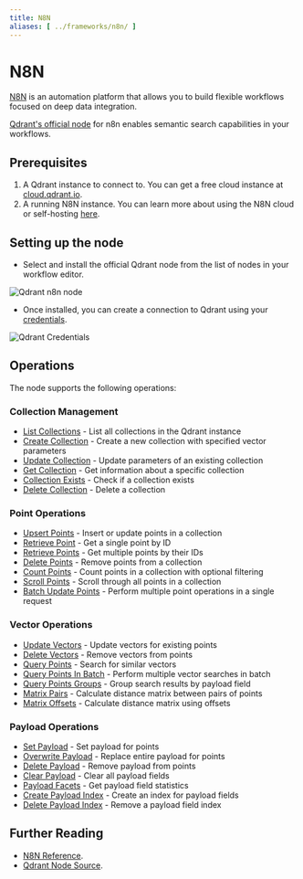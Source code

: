 ```yaml
---
title: N8N
aliases: [ ../frameworks/n8n/ ]
---
```


# N8N

[N8N](https://n8n.io/) is an automation platform that allows you to build flexible workflows focused on deep data integration.

[Qdrant's official node](https://www.npmjs.com/package/n8n-nodes-qdrant) for n8n enables semantic search capabilities in your workflows.

## Prerequisites

1. A Qdrant instance to connect to. You can get a free cloud instance at [cloud.qdrant.io](https://cloud.qdrant.io/).
2. A running N8N instance. You can learn more about using the N8N cloud or self-hosting [here](https://docs.n8n.io/choose-n8n/).

## Setting up the node

- Select and install the official Qdrant node from the list of nodes in your workflow editor.

![Qdrant n8n node](/documentation/frameworks/n8n/node.png)

- Once installed, you can create a connection to Qdrant using your [credentials](/documentation/cloud/authentication/).

![Qdrant Credentials](/documentation/frameworks/n8n/credentials.png)

## Operations

The node supports the following operations:

### Collection Management

- [List Collections](https://api.qdrant.tech/v-1-14-x/api-reference/collections/get-collections) - List all collections in the Qdrant instance
- [Create Collection](https://api.qdrant.tech/v-1-14-x/api-reference/collections/create-collection) - Create a new collection with specified vector parameters
- [Update Collection](https://api.qdrant.tech/v-1-14-x/api-reference/collections/update-collection) - Update parameters of an existing collection
- [Get Collection](https://api.qdrant.tech/v-1-14-x/api-reference/collections/get-collection) - Get information about a specific collection
- [Collection Exists](https://api.qdrant.tech/v-1-14-x/api-reference/collections/collection-exists) - Check if a collection exists
- [Delete Collection](https://api.qdrant.tech/v-1-14-x/api-reference/collections/delete-collection) - Delete a collection

### Point Operations

- [Upsert Points](https://api.qdrant.tech/v-1-14-x/api-reference/points/upsert-points) - Insert or update points in a collection
- [Retrieve Point](https://api.qdrant.tech/v-1-14-x/api-reference/points/get-point) - Get a single point by ID
- [Retrieve Points](https://api.qdrant.tech/v-1-14-x/api-reference/points/get-points) - Get multiple points by their IDs
- [Delete Points](https://api.qdrant.tech/v-1-14-x/api-reference/points/delete-points) - Remove points from a collection
- [Count Points](https://api.qdrant.tech/v-1-14-x/api-reference/points/count-points) - Count points in a collection with optional filtering
- [Scroll Points](https://api.qdrant.tech/v-1-14-x/api-reference/points/scroll-points) - Scroll through all points in a collection
- [Batch Update Points](https://api.qdrant.tech/v-1-14-x/api-reference/points/batch-update) - Perform multiple point operations in a single request

### Vector Operations

- [Update Vectors](https://api.qdrant.tech/v-1-14-x/api-reference/points/update-vectors) - Update vectors for existing points
- [Delete Vectors](https://api.qdrant.tech/v-1-14-x/api-reference/points/delete-vectors) - Remove vectors from points
- [Query Points](https://api.qdrant.tech/v-1-14-x/api-reference/search/query-points) - Search for similar vectors
- [Query Points In Batch](https://api.qdrant.tech/v-1-14-x/api-reference/search/query-batch-points) - Perform multiple vector searches in batch
- [Query Points Groups](https://api.qdrant.tech/v-1-14-x/api-reference/search/query-points-groups) - Group search results by payload field
- [Matrix Pairs](https://api.qdrant.tech/v-1-14-x/api-reference/search/matrix-pairs) - Calculate distance matrix between pairs of points
- [Matrix Offsets](https://api.qdrant.tech/v-1-14-x/api-reference/search/matrix-offsets) - Calculate distance matrix using offsets

### Payload Operations

- [Set Payload](https://api.qdrant.tech/v-1-14-x/api-reference/points/set-payload) - Set payload for points
- [Overwrite Payload](https://api.qdrant.tech/v-1-14-x/api-reference/points/overwrite-payload) - Replace entire payload for points
- [Delete Payload](https://api.qdrant.tech/v-1-14-x/api-reference/points/delete-payload) - Remove payload from points
- [Clear Payload](https://api.qdrant.tech/v-1-14-x/api-reference/points/clear-payload) - Clear all payload fields
- [Payload Facets](https://api.qdrant.tech/v-1-14-x/api-reference/points/facet) - Get payload field statistics
- [Create Payload Index](https://api.qdrant.tech/v-1-14-x/api-reference/indexes/create-field-index) - Create an index for payload fields
- [Delete Payload Index](https://api.qdrant.tech/v-1-14-x/api-reference/indexes/delete-field-index) - Remove a payload field index

## Further Reading

- [N8N Reference](https://docs.n8n.io).
- [Qdrant Node Source](https://github.com/qdrant/n8n-nodes-qdrant).
